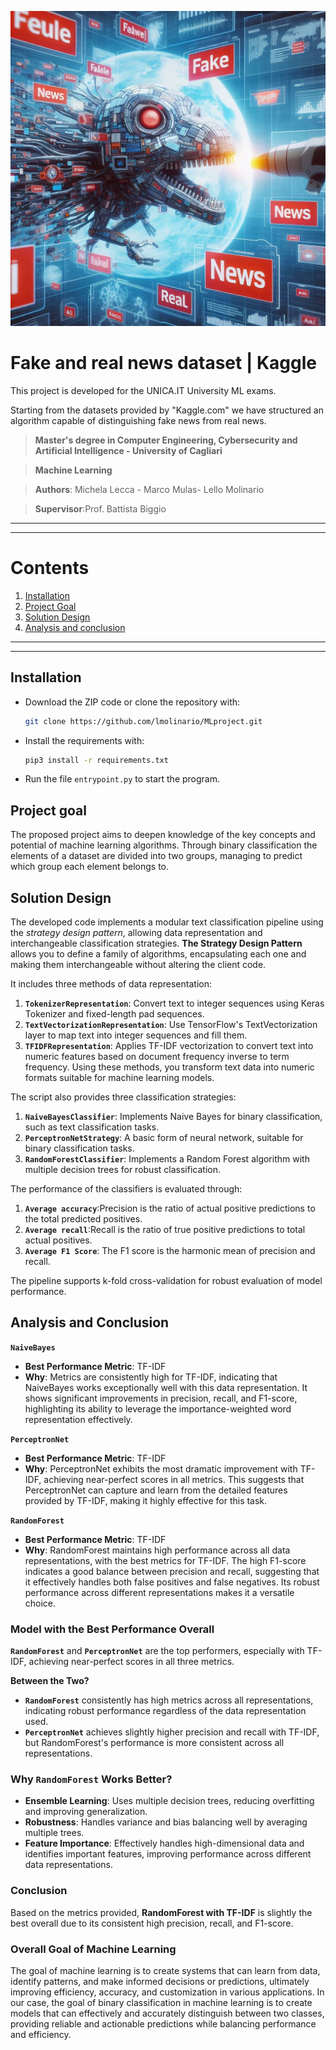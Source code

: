 ![Fake_Real_News_ML](./doc/fake_real_news_AI.jpeg "Fake and real news dataset | Kaggle")
# Fake and real news dataset | Kaggle
This project is developed for the UNICA.IT University ML exams. 

Starting from the datasets provided by "Kaggle.com" we have structured an algorithm capable of distinguishing fake news from real news.


> **Master's degree in Computer Engineering, Cybersecurity and Artificial Intelligence - University of Cagliari**

> **Machine Learning**

> **Authors**: Michela Lecca - Marco Mulas- Lello Molinario

> **Supervisor**:Prof. Battista Biggio 
***
***
# Contents
1. [Installation](#installation)
2. [Project Goal](#project-goal)
3. [Solution Design](#solution-design)
4. [Analysis and conclusion](#Analysis-and-conclusion)

***
***

## Installation

- Download the ZIP code or clone the repository with:
  ```bash
  git clone https://github.com/lmolinario/MLproject.git
  ```
- Install the requirements with:

  ```bash
  pip3 install -r requirements.txt
  ```
- Run the file `entrypoint.py` to start the program.

## Project goal
The proposed project aims to deepen knowledge of the key concepts and potential of machine learning algorithms. 
Through binary classification the elements of a dataset are divided into two groups, managing to predict which group each element belongs to.

## Solution Design
The developed code implements a modular text classification pipeline using the *strategy design pattern*, allowing data representation and interchangeable classification strategies. **The Strategy Design Pattern** allows you to define a family of algorithms, encapsulating each one and making them interchangeable without altering the client code.

It includes three methods of data representation:
1. **`TokenizerRepresentation`**: Convert text to integer sequences using Keras Tokenizer and fixed-length pad sequences.
2. **`TextVectorizationRepresentation`**: Use TensorFlow's TextVectorization layer to map text into integer sequences and fill them.
3. **`TFIDFRepresentation`**: Applies TF-IDF vectorization to convert text into numeric features based on document frequency inverse to term frequency.
Using these methods, you transform text data into numeric formats suitable for machine learning models.

 The script also provides three classification strategies:
1. **`NaiveBayesClassifier`**: Implements Naive Bayes for binary classification, such as text classification tasks.
2. **`PerceptronNetStrategy`**:  A basic form of neural network, suitable for binary classification tasks.
3. **`RandomForestClassifier`**: Implements a Random Forest algorithm with multiple decision trees for robust classification.

The performance of the classifiers is evaluated through:
1. **`Average accuracy`**:Precision is the ratio of actual positive predictions to the total predicted positives. 
2. **`Average recall`**:Recall is the ratio of true positive predictions to total actual positives. 
3. **`Average F1 Score`**: The F1 score is the harmonic mean of precision and recall.

The pipeline supports k-fold cross-validation for robust evaluation of model performance.

## Analysis and Conclusion

**`NaiveBayes`**
- **Best Performance Metric**: TF-IDF 
- **Why**: Metrics are consistently high for TF-IDF, indicating that NaiveBayes works exceptionally well with this data representation. It shows significant improvements in precision, recall, and F1-score, highlighting its ability to leverage the importance-weighted word representation effectively.

**`PerceptronNet`**
- **Best Performance Metric**: TF-IDF 
- **Why**: PerceptronNet exhibits the most dramatic improvement with TF-IDF, achieving near-perfect scores in all metrics. This suggests that PerceptronNet can capture and learn from the detailed features provided by TF-IDF, making it highly effective for this task.

**`RandomForest`**
- **Best Performance Metric**: TF-IDF 
- **Why**: RandomForest maintains high performance across all data representations, with the best metrics for TF-IDF. The high F1-score indicates a good balance between precision and recall, suggesting that it effectively handles both false positives and false negatives. Its robust performance across different representations makes it a versatile choice.

### Model with the Best Performance Overall

**`RandomForest`** and **`PerceptronNet`** are the top performers, especially with TF-IDF, achieving near-perfect scores in all three metrics.

**Between the Two?**
- **`RandomForest`** consistently has high metrics across all representations, indicating robust performance regardless of the data representation used.
- **`PerceptronNet`** achieves slightly higher precision and recall with TF-IDF, but RandomForest's performance is more consistent across all representations.

### Why **`RandomForest`** Works Better?
- **Ensemble Learning**: Uses multiple decision trees, reducing overfitting and improving generalization.
- **Robustness**: Handles variance and bias balancing well by averaging multiple trees.
- **Feature Importance**: Effectively handles high-dimensional data and identifies important features, improving performance across different data representations.

### Conclusion
Based on the metrics provided, **RandomForest with TF-IDF** is slightly the best overall due to its consistent high precision, recall, and F1-score.

### Overall Goal of Machine Learning
The goal of machine learning is to create systems that can learn from data, identify patterns, and make informed decisions or predictions, ultimately improving efficiency, accuracy, and customization in various applications. In our case, the goal of binary classification in machine learning is to create models that can effectively and accurately distinguish between two classes, providing reliable and actionable predictions while balancing performance and efficiency.

